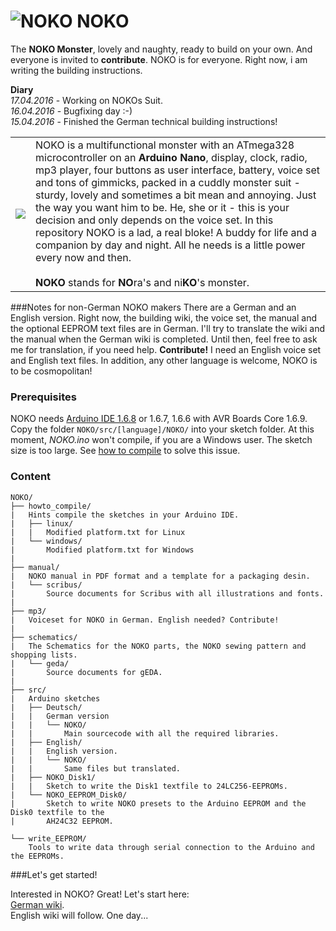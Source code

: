 # ![NOKO](http://www.nikolairadke.de/NOKO/noko_klein.png) NOKO

The **NOKO Monster**, lovely and naughty, ready to build on your own. And everyone is invited to **contribute**. NOKO is for everyone. Right now, i am writing the building instructions.
  
  
**Diary**  
*17.04.2016* - Working on NOKOs Suit.  
*16.04.2016* - Bugfixing day :-)  
*15.04.2016* - Finished the German technical building instructions!  

<table border="0">
  <tr>
    <td><img src="http://www.nikolairadke.de/NOKO/noko_echt.png" /></td>
    <td>
    NOKO is a multifunctional monster with an ATmega328  microcontroller on an <b>Arduino Nano</b>, display, clock, radio, mp3 player, four buttons as user interface, battery, voice set and  tons of gimmicks, packed in a cuddly monster suit - sturdy,
    lovely and sometimes a bit mean and annoying. Just the way you want him to be. He, she or it - this is your decision     and only depends on the voice set. In this repository NOKO is a lad, a real bloke! A buddy for life and a companion by day and night. All he needs is a little power every now and then.<br />
    <br>
    <b>NOKO</b> stands for <b>NO</b>ra's and ni<b>KO</b>'s monster.
    </td> 
  </tr>
</table>

###Notes for non-German NOKO makers
There are a German and an English version. Right now, the building wiki, the voice set, the manual and the optional EEPROM text files are in German. I'll try to translate the wiki and the manual when the German wiki is completed. Until then, feel free to ask me for translation, if you need help.  **Contribute!** I need an English voice set and English text files. In addition, any other language is welcome, NOKO is to be cosmopolitan!

### Prerequisites
NOKO needs [Arduino IDE 1.6.8](https://www.arduino.cc/en/Main/Software) or 1.6.7, 1.6.6 with AVR Boards Core 1.6.9. Copy the folder `NOKO/src/[language]/NOKO/` into your sketch folder. At this moment, *NOKO.ino* won't compile, if you are a Windows user. The sketch size is too large. See [how to compile](https://github.com/NikolaiRadke/NOKO/tree/master/howto_compile) to solve this issue.

### Content

```
NOKO/
├── howto_compile/
|   Hints compile the sketches in your Arduino IDE.
|   ├── linux/
|   |   Modified platform.txt for Linux
|   └── windows/
|       Modified platform.txt for Windows
|
├── manual/
|   NOKO manual in PDF format and a template for a packaging desin.
|   └── scribus/
|       Source documents for Scribus with all illustrations and fonts.
|
├── mp3/
|   Voiceset for NOKO in German. English needed? Contribute!
|          
├── schematics/
|   The Schematics for the NOKO parts, the NOKO sewing pattern and shopping lists.
|   └── geda/
|       Source documents for gEDA.
|
├── src/
|   Arduino sketches
|   ├── Deutsch/
|   |   German version
|   |   └── NOKO/
|   |       Main sourcecode with all the required libraries.
|   ├── English/
|   |   English version. 
|   |   └── NOKO/
|   |       Same files but translated. 
|   ├── NOKO_Disk1/
|   |   Sketch to write the Disk1 textfile to 24LC256-EEPROMs.
|   └── NOKO_EEPROM_Disk0/
|       Sketch to write NOKO presets to the Arduino EEPROM and the Disk0 textfile to the
|       AH24C32 EEPROM.

└── write_EEPROM/
    Tools to write data through serial connection to the Arduino and the EEPROMs. 
```
###Let's get started!

Interested in NOKO? Great! Let's start here:  
[German wiki](https://github.com/NikolaiRadke/NOKO/wiki).  
English wiki will follow. One day...
